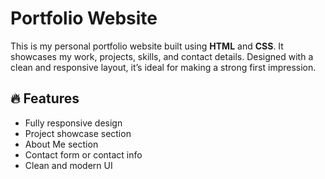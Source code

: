 # Portfolio Website

This is my personal portfolio website built using **HTML** and **CSS**. It showcases my work, projects, skills, and contact details. Designed with a clean and responsive layout, it’s ideal for making a strong first impression.

## 🔥 Features
- Fully responsive design
- Project showcase section
- About Me section
- Contact form or contact info
- Clean and modern UI

